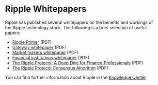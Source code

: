 Ripple Whitepapers
==================

Ripple has published several whitepapers on the benefits and workings of the Ripple technology stack. The following is a brief selection of useful papers:

* [Ripple Primer](https://ripple.com/ripple_primer.pdf) (PDF)
* [Gateway whitepaper](https://ripple.com/ripple-gateways.pdf) (PDF)
* [Market makers whitepaper](https://ripple.com/ripple-mm.pdf) (PDF)
* [Financial institutions whitepaper](https://ripple.com/ripple-FIs.pdf) (PDF)
* [The Ripple Protocol: A Deep Dive for Finance Professionals](https://ripple.com/files/ripple_deep_dive_final.pdf) (PDF)
* [The Ripple Protocol Consensus Algorithm](https://ripple.com/files/ripple_consensus_whitepaper.pdf) (PDF)

You can find further information about Ripple in the [Knowledge Center](https://ripple.com/knowledge-center/).
